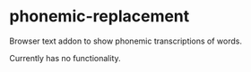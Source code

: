 # phonemic-replacement

Browser text addon to show phonemic transcriptions of words.

Currently has no functionality.
